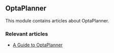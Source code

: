 ## OptaPlanner

This module contains articles about OptaPlanner.

### Relevant articles

- [A Guide to OptaPlanner](https://www.baeldung.com/opta-planner)
